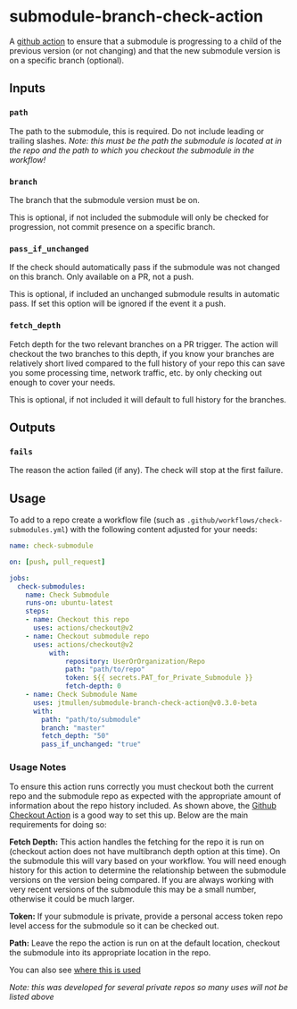 # submodule-branch-check-action
A [github action](https://help.github.com/en/actions) to ensure that a submodule is progressing to a child of the previous version (or not changing) and that the new submodule version is on a specific branch (optional). 


## Inputs
### `path`
The path to the submodule, this is required. Do not include leading or trailing slashes. 
*Note: this must be the path the submodule is located at in the repo and the path to which you checkout the submodule in the workflow!*

### `branch`
The branch that the submodule version must be on. 

This is optional, if not included the submodule will only be checked for progression, not commit presence on a specific branch. 

### `pass_if_unchanged`
If the check should automatically pass if the submodule was not changed on this branch. Only available on a PR, not a push. 

This is optional, if included an unchanged submodule results in automatic pass. If set this option will be ignored if the event it a push. 

### `fetch_depth`
Fetch depth for the two relevant branches on a PR trigger. The action will checkout the two branches to this depth, if you know your branches are relatively short lived compared to the full history of your repo this can save you some processing time, network traffic, etc. by only checking out enough to cover your needs. 

This is optional, if not included it will default to full history for the branches.

## Outputs
### `fails`
The reason the action failed (if any). The check will stop at the first failure. 

## Usage
To add to a repo create a workflow file (such as `.github/workflows/check-submodules.yml`) with the following content adjusted for your needs:

```yml
name: check-submodule

on: [push, pull_request]

jobs:
  check-submodules:
    name: Check Submodule
    runs-on: ubuntu-latest
    steps:
    - name: Checkout this repo
      uses: actions/checkout@v2
    - name: Checkout submodule repo
      uses: actions/checkout@v2
          with:
              repository: UserOrOrganization/Repo
              path: "path/to/repo"
              token: ${{ secrets.PAT_for_Private_Submodule }}
              fetch-depth: 0
    - name: Check Submodule Name
      uses: jtmullen/submodule-branch-check-action@v0.3.0-beta
      with:
        path: "path/to/submodule"
        branch: "master"
        fetch_depth: "50"
        pass_if_unchanged: "true"
```

### Usage Notes
To ensure this action runs correctly you must checkout both the current repo and the submodule repo as expected with the appropriate amount of information about the repo history included. As shown above, the [Github Checkout Action](https://github.com/actions/checkout/) is a good way to set this up. Below are the main requirements for doing so:

**Fetch Depth:** This action handles the fetching for the repo it is run on (checkout action does not have multibranch depth option at this time). On the submodule this will vary based on your workflow. You will need enough history for this action to determine the relationship between the submodule versions on the version being compared. If you are always working with very recent versions of the submodule this may be a small number, otherwise it could be much larger. 

**Token:** If your submodule is private, provide a personal access token repo level access for the submodule so it can be checked out. 

**Path:** Leave the repo the action is run on at the default location, checkout the submodule into its appropriate location in the repo. 

You can also see [where this is used](https://github.com/search?l=YAML&q=submodule-branch-check-action&type=Code)

*Note: this was developed for several private repos so many uses will not be listed above*
